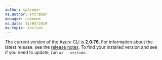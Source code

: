 ```yaml
---
author: sptramer
ms.author: sttramer
manager: carmonm
ms.date: 11/04/2019
ms.topic: include
---
```

The current version of the Azure CLI is __2.0.76__. For information about the latest release, see the [release notes](../release-notes-azure-cli.md). To find your installed version and see if you need to update, run `az --version`.
